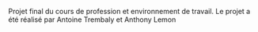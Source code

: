 Projet final du cours de profession et environnement de travail.
Le projet a été réalisé par Antoine Trembaly et Anthony Lemon
